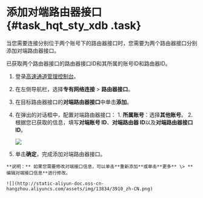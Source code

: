 # 添加对端路由器接口 {#task_hqt_sty_xdb .task}

当您需要连接分别位于两个账号下的路由器接口时，您需要为两个路由器接口分别添加对端路由器接口。

已获取两个路由器接口的路由器接口ID和其所属的账号ID和路由器ID。

1.   登录[高速通道管理控制台](https://vpc.console.aliyun.com/expressConnect#/connection/cn-hangzhou/list)。 
2.   在左侧导航栏，选择**专有网络连接** \> **路由器接口**。 
3.   在目标路由器接口的**对端路由器接口**中单击**添加**。 
4.   在弹出的对话框中，配置对端路由器接口： 
    1.   **所属账号**：选择**其他账号**。 
    2.   根据您已获取的信息，填写**对端账号 ID**、**对端路由器 ID**以及**对端路由器接口 ID**。 

        ![](http://static-aliyun-doc.oss-cn-hangzhou.aliyuncs.com/assets/img/13834/3907_zh-CN.png)

5.   单击**确定**，完成添加对端路由器接口。 

    **说明：** 如果您需要修改对端接口信息，可以单击**重新添加**或单击**更多** \> **编辑对端接口信息**进行修改。

    ![](http://static-aliyun-doc.oss-cn-hangzhou.aliyuncs.com/assets/img/13834/3910_zh-CN.png)


